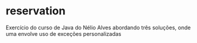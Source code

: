 # reservation
Exercício do curso de Java do Nélio Alves abordando três soluções, onde uma envolve uso de exceções personalizadas 
